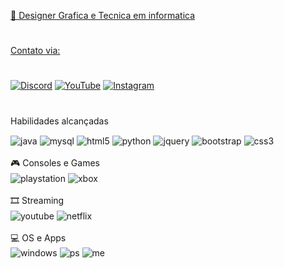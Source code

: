 <div>
<a href="https://github.com/admsara">


  
  
📱 Designer Grafica e Tecnica em informatica
  #
  Contato via:
  #
[![Discord](https://img.shields.io/badge/Discord-7289DA?style=for-the-badge&logo=discord&logoColor=white)](https://discord.gg/TwpbCPxtwm) 
[![YouTube](https://img.shields.io/badge/YouTube-FF0000?style=for-the-badge&logo=youtube&logoColor=white)](https://youtube.com/channel/UC_K_bgFTMjjJCieE4htGv1Q)
[![Instagram](https://img.shields.io/badge/Instagram-E4405F?style=for-the-badge&logo=instagram&logoColor=white)](https://www.instagram.com/asarazache/)
#
Habilidades alcançadas
<div class="row" style="display:inline_block">
<img align="center"alt="java" src="https://img.shields.io/badge/Java-ED8B00?style=for-the-badge&logo=java&logoColor=white">
<img align="center"alt="mysql" src="https://img.shields.io/badge/MySQL-00000F?style=for-the-badge&logo=mysql&logoColor=white">
<img align="center"alt="html5" src= "https://img.shields.io/badge/HTML5-E34F26?style=for-the-badge&logo=html5&logoColor=white">   
<img align="center"alt="python"src="https://img.shields.io/badge/Python-3776AB?style=for-the-badge&logo=python&logoColor=white">  
<img align="center"alt="jquery"src="https://img.shields.io/badge/jQuery-0769AD?style=for-the-badge&logo=jquery&logoColor=white">
<img align="center"alt="bootstrap" src="https://img.shields.io/badge/Bootstrap-563D7C?style=for-the-badge&logo=bootstrap&logoColor=white">
<img align="center"alt="css3" src="https://img.shields.io/badge/CSS3-1572B6?style=for-the-badge&logo=css3&logoColor=white">
</div>
<br>
🎮 Consoles e Games

<div class="row" style="display:inline_block">
<img align="center"alt="playstation" src="https://img.shields.io/badge/PlayStation-003791?style=for-the-badge&logo=playstation&logoColor=white">
<img align="center"alt ="xbox"src="https://img.shields.io/badge/Xbox-107C10?style=for-the-badge&logo=xbox&logoColor=white">
</div>
<br>
🎞 Streaming 

<div class="row" style="display:inline_block">
<img align="center"alt="youtube" src="https://img.shields.io/badge/YouTube-FF0000?style=for-the-badge&logo=youtube&logoColor=white">
<img align="center"alt="netflix" src="https://img.shields.io/badge/Netflix-E50914?style=for-the-badge&logo=netflix&logoColor=white">
</div>
<br>
💻 OS e Apps

<div class="row" style="display:inline_block">
<img align="center"alt="windows" src="https://img.shields.io/badge/Windows-0078D6?style=for-the-badge&logo=windows&logoColor=white"> 
<img align="center"alt="ps"src="https://aleen42.github.io/badges/src/photoshop.svg">
<img align="center"alt="me"src="https://img.shields.io/badge/Microsoft_Excel-217346?style=for-the-badge&logo=microsoft-excel&logoColor=white">
</div>
<br>
